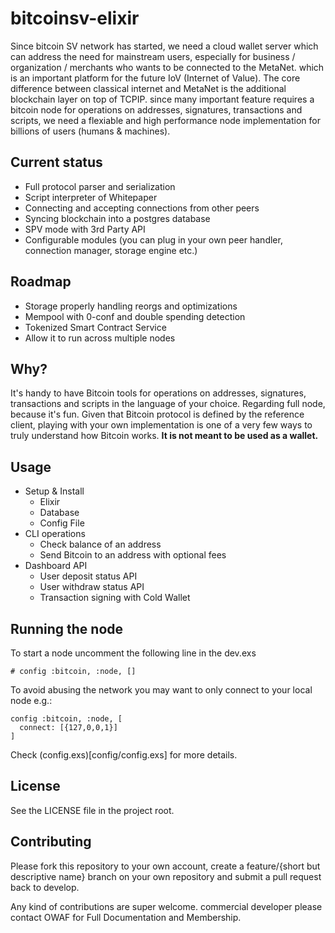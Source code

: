 # bitcoinsv-elixir

Since bitcoin SV network has started, we need a cloud wallet server which can address the need for mainstream users, especially for business / organization / merchants who wants to be connected to the MetaNet. which is an important platform for the future 
IoV (Internet of Value). The core difference between classical internet and MetaNet is the additional blockchain layer on top of TCPIP. since many important feature requires a bitcoin node for operations on addresses, signatures, transactions and scripts, 
we need a flexiable and high performance node implementation for billions of users (humans & machines).      

## Current status

* Full protocol parser and serialization
* Script interpreter of Whitepaper  
* Connecting and accepting connections from other peers
* Syncing blockchain into a postgres database 
* SPV mode with 3rd Party API
* Configurable modules (you can plug in your own peer handler, connection manager, storage engine etc.)


## Roadmap

* Storage properly handling reorgs and optimizations 
* Mempool with 0-conf and double spending detection
* Tokenized Smart Contract Service
* Allow it to run across multiple nodes


## Why?

It's handy to have Bitcoin tools for operations on addresses, signatures, transactions and scripts in the language of your choice.
Regarding full node, because it's fun. Given that Bitcoin protocol is defined by the reference client, playing with your
own implementation is one of a very few ways to truly understand how Bitcoin works. **It is not meant to be used as a wallet.**

## Usage

- Setup & Install
    - Elixir
    - Database
    - Config File
- CLI operations
    - Check balance of an address 
    - Send Bitcoin to an address with optional fees
- Dashboard API
    - User deposit status API
    - User withdraw status API 
    - Transaction signing with Cold Wallet 




## Running the node

To start a node uncomment the following line in the dev.exs

    # config :bitcoin, :node, []

To avoid abusing the network you may want to only connect to your local node e.g.:

    config :bitcoin, :node, [
      connect: [{127,0,0,1}]
    ]

Check (config.exs)[config/config.exs] for more details.

## License

See the LICENSE file in the project root.

## Contributing

Please fork this repository to your own account, create a feature/{short but descriptive name} branch on your own repository and submit a pull request back to develop.

Any kind of contributions are super welcome. commercial developer please contact OWAF for Full Documentation and Membership. 


